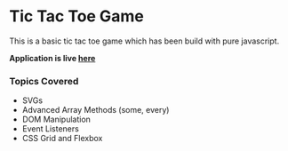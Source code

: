 # Tic Tac Toe Game

This is a basic tic tac toe game which has been build with pure javascript.

**Application is live [here](https://karan1907.github.io/tic-tac-toe/)**

### Topics Covered

- SVGs
- Advanced Array Methods (some, every)
- DOM Manipulation
- Event Listeners
- CSS Grid and Flexbox
